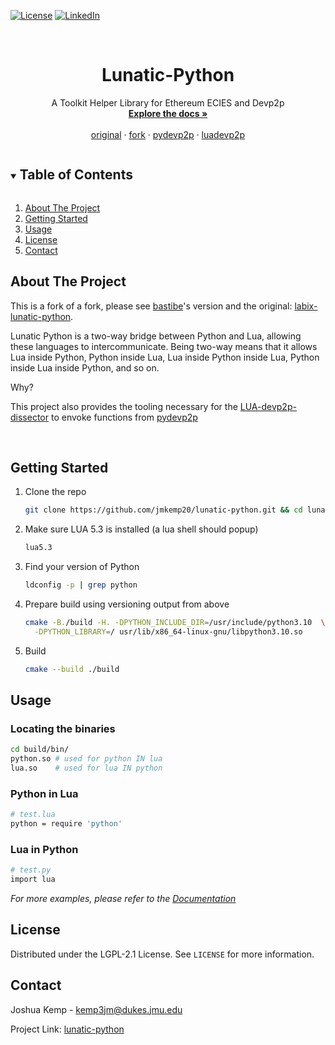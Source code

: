 [![License](https://img.shields.io/github/license/jmkemp20/lunatic-python?style=for-the-badge)](https://github.com/jmkemp20/lunatic-python/blob/main/LICENSE.txt)
[![LinkedIn][linkedin-shield]][linkedin-url]

<!-- PROJECT LOGO -->
<br />
<p align="center">
  <h1 align="center">Lunatic-Python</h3>

  <p align="center">
    A Toolkit Helper Library for Ethereum ECIES and Devp2p
    <br />
    <a href="https://github.com/jmkemp20/lunatic-python"><strong>Explore the docs »</strong></a>
    <br />
    <br />
    <a href="https://labix.org/lunatic-python">original</a>
    ·
    <a href="https://github.com/bastibe/lunatic-python">fork</a>
    ·
    <a href="https://github.com/jmkemp20/pydevp2p">pydevp2p</a>
    ·
    <a href="https://github.com/jmkemp20/lua-devp2p-wireshark-dissector">luadevp2p</a>
  </p>
</p>

<!-- TABLE OF CONTENTS -->
<details open="open">
  <summary><h2 style="display: inline-block">Table of Contents</h2></summary>
  <ol>
    <li><a href="#about-the-project">About The Project</a></li>
    <li><a href="#getting-started">Getting Started</a></li>
    <li><a href="#usage">Usage</a></li>
    <li><a href="#license">License</a></li>
    <li><a href="#contact">Contact</a></li>
  </ol>
</details>

<!-- ABOUT THE PROJECT -->

## About The Project

This is a fork of a fork, please see [bastibe](https://github.com/bastibe/lunatic-python)'s version and the original: [labix-lunatic-python](https://labix.org/lunatic-python).

Lunatic Python is a two-way bridge between Python and Lua, allowing these languages to intercommunicate. Being two-way means that it allows Lua inside Python, Python inside Lua, Lua inside Python inside Lua, Python inside Lua inside Python, and so on.

Why?

This project also provides the tooling necessary for the [LUA-devp2p-dissector](https://github.com/jmkemp20/lua-devp2p-wireshark-dissector) to envoke functions from [pydevp2p](https://github.com/jmkemp20/pydevp2p)

<br>
<!-- GETTING STARTED -->

## Getting Started

1. Clone the repo
   ```sh
   git clone https://github.com/jmkemp20/lunatic-python.git && cd lunatic-python
   ```
2. Make sure LUA 5.3 is installed (a lua shell should popup)
   ```sh
   lua5.3
   ```
3. Find your version of Python
   ```sh
   ldconfig -p | grep python
   ```
4. Prepare build using versioning output from above
   ```sh
   cmake -B./build -H. -DPYTHON_INCLUDE_DIR=/usr/include/python3.10  \
     -DPYTHON_LIBRARY=/ usr/lib/x86_64-linux-gnu/libpython3.10.so
   ```
5. Build
   ```sh
   cmake --build ./build
   ```

<!-- USAGE EXAMPLES -->

## Usage

### Locating the binaries

```sh
cd build/bin/
python.so # used for python IN lua
lua.so    # used for lua IN python
```

### Python in Lua

```sh
# test.lua
python = require 'python'
```

### Lua in Python

```sh
# test.py
import lua
```

_For more examples, please refer to the [Documentation](https://example.com)_

<!-- LICENSE -->

## License

Distributed under the LGPL-2.1 License. See `LICENSE` for more information.

<!-- CONTACT -->

## Contact

Joshua Kemp - kemp3jm@dukes.jmu.edu

Project Link: [lunatic-python](https://github.com/jmkemp20/lunatic-python)

<!-- ACKNOWLEDGEMENTS

## Acknowledgements

- []()
- []()
- []()

<!-- MARKDOWN LINKS & IMAGES
<!-- https://www.markdownguide.org/basic-syntax/#reference-style-links -->

[linkedin-shield]: https://img.shields.io/badge/-LinkedIn-black.svg?style=for-the-badge&logo=linkedin&colorB=555
[linkedin-url]: https://www.linkedin.com/in/joshua-kemp20/
